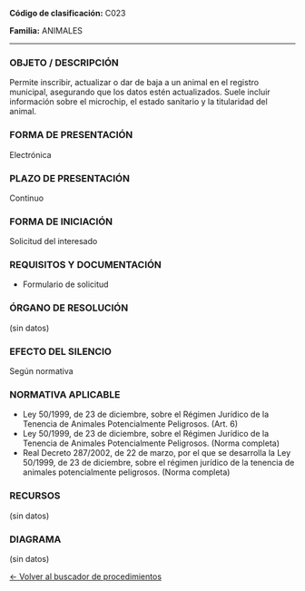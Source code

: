 
**Código de clasificación:** C023

**Familia:** ANIMALES

---

### OBJETO / DESCRIPCIÓN

Permite inscribir, actualizar o dar de baja a un animal en el registro municipal, asegurando que los datos estén actualizados. Suele incluir información sobre el microchip, el estado sanitario y la titularidad del animal.

### FORMA DE PRESENTACIÓN

Electrónica

### PLAZO DE PRESENTACIÓN

Continuo

### FORMA DE INICIACIÓN

Solicitud del interesado

### REQUISITOS Y DOCUMENTACIÓN

- Formulario de solicitud

### ÓRGANO DE RESOLUCIÓN

(sin datos)

### EFECTO DEL SILENCIO

Según normativa

### NORMATIVA APLICABLE

- Ley 50/1999, de 23 de diciembre, sobre el Régimen Jurídico de la Tenencia de Animales Potencialmente Peligrosos. (Art. 6)
- Ley 50/1999, de 23 de diciembre, sobre el Régimen Jurídico de la Tenencia de Animales Potencialmente Peligrosos. (Norma completa)
- Real Decreto 287/2002, de 22 de marzo, por el que se desarrolla la Ley 50/1999, de 23 de diciembre, sobre el régimen jurídico de la tenencia de animales potencialmente peligrosos. (Norma completa)

### RECURSOS

(sin datos)

### DIAGRAMA

(sin datos)

[← Volver al buscador de procedimientos](../buscador.md)